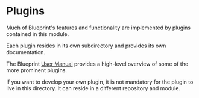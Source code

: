 # Plugins

Much of Blueprint's features and functionality are implemented by plugins contained in this module.

Each plugin resides in its own subdirectory and provides its own documentation.

The Blueprint [User Manual](../docs/manual/plugins.md) provides a high-level overview of some of the more prominent plugins.

If you want to develop your own plugin, it is not mandatory for the plugin to live in this directory.  It can reside in a different repository and module.